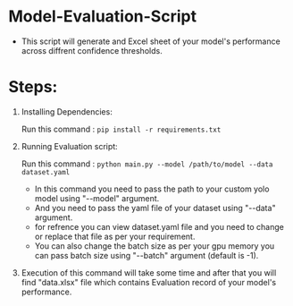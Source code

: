 # Model-Evaluation-Script

* This script will generate and Excel sheet of your model's performance across diffrent confidence thresholds.


# Steps:

  1. Installing Dependencies:

      Run this command : `pip install -r requirements.txt`

  2. Running Evaluation script:

     Run this command : `python main.py --model /path/to/model --data dataset.yaml`

     * In this command you need to pass the path to your custom yolo model using "--model" argument.
     * And you need to pass the yaml file of your dataset using  "--data" argument.
     * for refrence you can view dataset.yaml file and you need to change or replace that file as per your requirement.
     * You can also change the batch size as per your gpu memory you can pass batch size using "--batch" argument (default is -1).

  3. Execution of this command will take some time and after that you will find "data.xlsx" file which contains Evaluation record of your model's performance.
     
     
